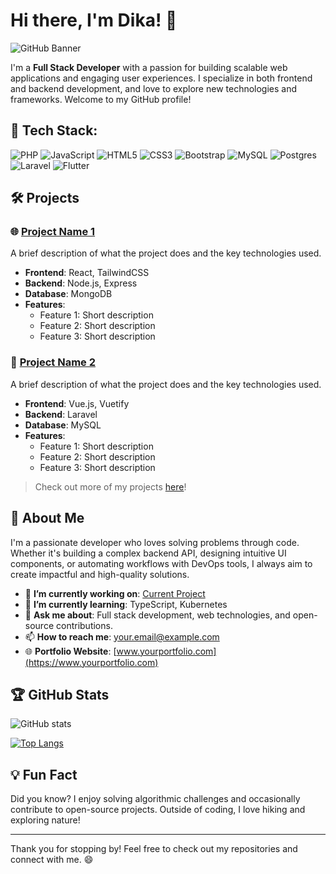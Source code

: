 # Hi there, I'm Dika! 👋

![GitHub Banner](https://your-image-link.com/banner.png)

I'm a **Full Stack Developer** with a passion for building scalable web applications and engaging user experiences. I specialize in both frontend and backend development, and love to explore new technologies and frameworks. Welcome to my GitHub profile!

## 🌟 Tech Stack:
![PHP](https://img.shields.io/badge/php-%23777BB4.svg?style=for-the-badge&logo=php&logoColor=white)
![JavaScript](https://img.shields.io/badge/JavaScript-F7DF1E?style=for-the-badge&logo=javascript&logoColor=black)
![HTML5](https://img.shields.io/badge/HTML5-E34F26?style=for-the-badge&logo=html5&logoColor=white)
![CSS3](https://img.shields.io/badge/CSS3-1572B6?style=for-the-badge&logo=css3&logoColor=white)
![Bootstrap](https://img.shields.io/badge/bootstrap-%238511FA.svg?style=for-the-badge&logo=bootstrap&logoColor=white)
![MySQL](https://img.shields.io/badge/MySQL-4479A1?style=for-the-badge&logo=mysql&logoColor=white)
![Postgres](https://img.shields.io/badge/postgres-%23316192.svg?style=for-the-badge&logo=postgresql&logoColor=white)
![Laravel](https://img.shields.io/badge/Laravel-FF2D20?style=for-the-badge&logo=laravel&logoColor=white)
![Flutter](https://img.shields.io/badge/Flutter-%2302569B.svg?style=for-the-badge&logo=Flutter&logoColor=white)


## 🛠 Projects

### 🌐 [Project Name 1](https://github.com/yourusername/project1)
A brief description of what the project does and the key technologies used.

- **Frontend**: React, TailwindCSS
- **Backend**: Node.js, Express
- **Database**: MongoDB
- **Features**:
  - Feature 1: Short description
  - Feature 2: Short description
  - Feature 3: Short description

### 📱 [Project Name 2](https://github.com/yourusername/project2)
A brief description of what the project does and the key technologies used.

- **Frontend**: Vue.js, Vuetify
- **Backend**: Laravel
- **Database**: MySQL
- **Features**:
  - Feature 1: Short description
  - Feature 2: Short description
  - Feature 3: Short description

> Check out more of my projects [here](https://github.com/yourusername?tab=repositories)!

## 🚀 About Me
I'm a passionate developer who loves solving problems through code. Whether it's building a complex backend API, designing intuitive UI components, or automating workflows with DevOps tools, I always aim to create impactful and high-quality solutions.

- 🔭 **I’m currently working on**: [Current Project](https://github.com/yourusername/currentproject)
- 🌱 **I’m currently learning**: TypeScript, Kubernetes
- 💬 **Ask me about**: Full stack development, web technologies, and open-source contributions.
- 📫 **How to reach me**: [your.email@example.com](mailto:your.email@example.com)
- 🌐 **Portfolio Website**: [www.yourportfolio.com](https://www.yourportfolio.com)

## 🏆 GitHub Stats

![GitHub stats](https://github-readme-stats.vercel.app/api?username=Rexxpy&show_icons=true&theme=radical)

[![Top Langs](https://github-readme-stats.vercel.app/api/top-langs/?username=yourusername&layout=compact)](https://github.com/yourusername)

## 💡 Fun Fact
Did you know? I enjoy solving algorithmic challenges and occasionally contribute to open-source projects. Outside of coding, I love hiking and exploring nature!

---

Thank you for stopping by! Feel free to check out my repositories and connect with me. 😄


